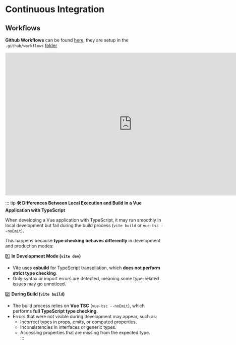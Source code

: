 # Continuous Integration

## Workflows

**Github Workflows** can be found [here](https://github.com/CartONG/plateforme-urbaine-cameroun/actions),
they are setup in the `.github/workflows` [folder](https://github.com/CartONG/plateforme-urbaine-cameroun/tree/main/.github/workflows)

<iframe style="border: 1px solid rgba(0, 0, 0, 0.1);" width="800" height="450" src="https://www.figma.com/embed?embed_host=share&url=https%3A%2F%2Fwww.figma.com%2Fboard%2FzFS6Ok8onp5b1AniszpVhw%2FExpertise-France%3Fnode-id%3D57-748%26t%3DgMD4VH1Yzsn47pko-1" allowfullscreen></iframe>

::: tip
**🛠 Differences Between Local Execution and Build in a Vue Application with TypeScript**

When developing a Vue application with TypeScript, it may run smoothly in local development but fail during the build process (`vite build` or `vue-tsc --noEmit`).

This happens because **type checking behaves differently** in development and production modes:

1️⃣ **In Development Mode (`vite dev`)**  
- Vite uses **esbuild** for TypeScript transpilation, which **does not perform strict type checking**.  
- Only syntax or import errors are detected, meaning some type-related issues may go unnoticed.

2️⃣ **During Build (`vite build`)**  
- The build process relies on **Vue TSC** (`vue-tsc --noEmit`), which performs **full TypeScript type checking**.  
- Errors that were not visible during development may appear, such as:  
  - Incorrect types in props, emits, or computed properties.  
  - Inconsistencies in interfaces or generic types.  
  - Accessing properties that are missing from the expected type.  
:::
